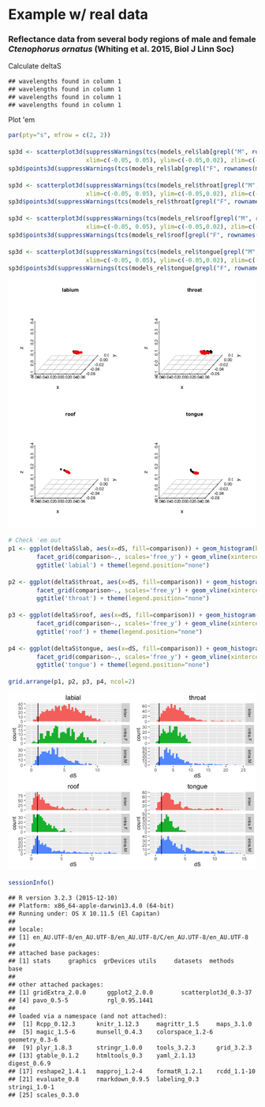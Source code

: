 Example w/ real data
====================

### Reflectance data from several body regions of male and female *Ctenophorus ornatus* (Whiting et al. 2015, Biol J Linn Soc)

Calculate deltaS

    ## wavelengths found in column 1 
    ## wavelengths found in column 1 
    ## wavelengths found in column 1 
    ## wavelengths found in column 1

Plot 'em

``` r
par(pty="s", mfrow = c(2, 2))

sp3d <- scatterplot3d(suppressWarnings(tcs(models_rel$lab[grepl("M", rownames(models_rel$lab)), ])[, c('x','y','z')]), pch=19,
                      xlim=c(-0.05, 0.05), ylim=c(-0.05,0.02), zlim=c(-0.1, 0.4), box=F, main = 'labium')
sp3d$points3d(suppressWarnings(tcs(models_rel$lab[grepl("F", rownames(models_rel$lab)), ])[, c('x','y','z')]), col='red',pch=19)

sp3d <- scatterplot3d(suppressWarnings(tcs(models_rel$throat[grepl("M", rownames(models_rel$throat)), ])[, c('x','y','z')]), pch=19,
                      xlim=c(-0.05, 0.05), ylim=c(-0.05,0.02), zlim=c(-0.1, 0.4), box=F, main = 'throat')
sp3d$points3d(suppressWarnings(tcs(models_rel$throat[grepl("F", rownames(models_rel$throat)), ])[, c('x','y','z')]), col='red',pch=19)

sp3d <- scatterplot3d(suppressWarnings(tcs(models_rel$roof[grepl("M", rownames(models_rel$roof)), ])[, c('x','y','z')]), pch=19,
                      xlim=c(-0.05, 0.05), ylim=c(-0.05,0.02), zlim=c(-0.1, 0.4), box=F, main = 'roof')
sp3d$points3d(suppressWarnings(tcs(models_rel$roof[grepl("F", rownames(models_rel$roof)), ])[, c('x','y','z')]), col='red',pch=19)

sp3d <- scatterplot3d(suppressWarnings(tcs(models_rel$tongue[grepl("M", rownames(models_rel$tongue)), ])[, c('x','y','z')]), pch=19,
                      xlim=c(-0.05, 0.05), ylim=c(-0.05,0.02), zlim=c(-0.1, 0.4), box=F, main = 'tongue')
sp3d$points3d(suppressWarnings(tcs(models_rel$tongue[grepl("F", rownames(models_rel$tongue)), ])[, c('x','y','z')]), col='red',pch=19)
```

![](output/figures/lizardeg/lizardeg_figtcs-1.png)<!-- -->

``` r
# Check 'em out
p1 <- ggplot(deltaS$lab, aes(x=dS, fill=comparison)) + geom_histogram(bins=50) + 
        facet_grid(comparison~., scales='free_y') + geom_vline(xintercept=1) +
        ggtitle('labial') + theme(legend.position="none")

p2 <- ggplot(deltaS$throat, aes(x=dS, fill=comparison)) + geom_histogram(bins=50) + 
        facet_grid(comparison~., scales='free_y') + geom_vline(xintercept=1) +
        ggtitle('throat') + theme(legend.position="none")

p3 <- ggplot(deltaS$roof, aes(x=dS, fill=comparison)) + geom_histogram(bins=50) + 
        facet_grid(comparison~., scales='free_y') + geom_vline(xintercept=1) +
        ggtitle('roof') + theme(legend.position="none")

p4 <- ggplot(deltaS$tongue, aes(x=dS, fill=comparison)) + geom_histogram(bins=50) + 
        facet_grid(comparison~., scales='free_y') + geom_vline(xintercept=1) +
        ggtitle('tongue') + theme(legend.position="none")

grid.arrange(p1, p2, p3, p4, ncol=2)
```

![](output/figures/lizardeg/lizardeg_figdeltaplot-1.png)<!-- -->

``` r
sessionInfo()
```

    ## R version 3.2.3 (2015-12-10)
    ## Platform: x86_64-apple-darwin13.4.0 (64-bit)
    ## Running under: OS X 10.11.5 (El Capitan)
    ## 
    ## locale:
    ## [1] en_AU.UTF-8/en_AU.UTF-8/en_AU.UTF-8/C/en_AU.UTF-8/en_AU.UTF-8
    ## 
    ## attached base packages:
    ## [1] stats     graphics  grDevices utils     datasets  methods   base     
    ## 
    ## other attached packages:
    ## [1] gridExtra_2.0.0      ggplot2_2.0.0        scatterplot3d_0.3-37
    ## [4] pavo_0.5-5           rgl_0.95.1441       
    ## 
    ## loaded via a namespace (and not attached):
    ##  [1] Rcpp_0.12.3      knitr_1.12.3     magrittr_1.5     maps_3.1.0      
    ##  [5] magic_1.5-6      munsell_0.4.3    colorspace_1.2-6 geometry_0.3-6  
    ##  [9] plyr_1.8.3       stringr_1.0.0    tools_3.2.3      grid_3.2.3      
    ## [13] gtable_0.1.2     htmltools_0.3    yaml_2.1.13      digest_0.6.9    
    ## [17] reshape2_1.4.1   mapproj_1.2-4    formatR_1.2.1    rcdd_1.1-10     
    ## [21] evaluate_0.8     rmarkdown_0.9.5  labeling_0.3     stringi_1.0-1   
    ## [25] scales_0.3.0
